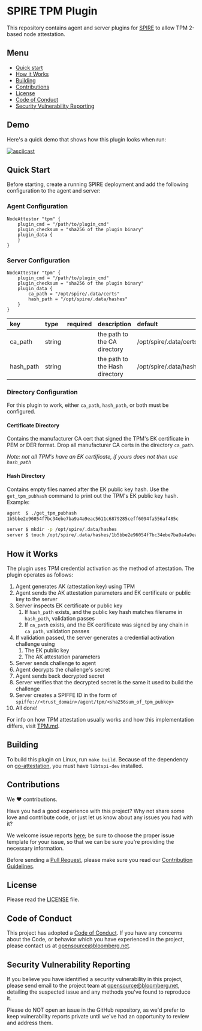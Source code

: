 # SPIRE TPM Plugin

This repository contains agent and server plugins for [SPIRE](https://github.com/spiffe/spire) to allow TPM 2-based node attestation.

## Menu

- [Quick start](#quick-start)
- [How it Works](#how-it-works)
- [Building](#building)
- [Contributions](#contributions)
- [License](#license)
- [Code of Conduct](#code-of-conduct)
- [Security Vulnerability Reporting](#security-vulnerability-reporting)

## Demo

Here's a quick demo that shows how this plugin looks when run:

[![asciicast](https://asciinema.org/a/n0TUMXXlbPUpNtxGxzD0AWzdf.svg)](https://asciinema.org/a/n0TUMXXlbPUpNtxGxzD0AWzdf)

## Quick Start

Before starting, create a running SPIRE deployment and add the following configuration to the agent and server:

### Agent Configuration

```hcl
NodeAttestor "tpm" {
	plugin_cmd = "/path/to/plugin_cmd"
	plugin_checksum = "sha256 of the plugin binary"
	plugin_data {
	}
}
```

### Server Configuration

```hcl
NodeAttestor "tpm" {
	plugin_cmd = "/path/to/plugin_cmd"
	plugin_checksum = "sha256 of the plugin binary"
	plugin_data {
		ca_path = "/opt/spire/.data/certs"
		hash_path = "/opt/spire/.data/hashes"
	}
}
```

| key | type | required | description | default |
|:----|:-----|:---------|:------------|:--------|
| ca_path | string |   | the path to the CA directory | /opt/spire/.data/certs |
| hash_path | string |   | the path to the Hash directory | /opt/spire/.data/hashes |

### Directory Configuration

For this plugin to work, either `ca_path`, `hash_path`, or both must be configured.

#### Certificate Directory

Contains the manufacturer CA cert that signed the TPM's EK certificate in PEM or DER format. Drop all manufacturer CA certs in the directory `ca_path`.

*Note: not all TPM's have an EK certificate, if yours does not then use `hash_path`*

#### Hash Directory

Contains empty files named after the EK public key hash.  Use the `get_tpm_pubhash` command to print out the TPM's EK public key hash.  Example:

```bash
agent  $ ./get_tpm_pubhash
1b5bbe2e96054f7bc34ebe7ba9a4a9eac5611c6879285ceff6094fa556af485c 

server $ mkdir -p /opt/spire/.data/hashes
server $ touch /opt/spire/.data/hashes/1b5bbe2e96054f7bc34ebe7ba9a4a9eac5611c6879285ceff6094fa556af485c
```

## How it Works

The plugin uses TPM credential activation as the method of attestation. The plugin operates as follows:

1. Agent generates AK (attestation key) using TPM
1. Agent sends the AK attestation parameters and EK certificate or public key to the server
1. Server inspects EK certificate or public key
    1. If `hash_path` exists, and the public key hash matches filename in `hash_path`, validation passes
    1. If `ca_path` exists, and the EK certificate was signed by any chain in `ca_path`, validation passes
1. If validation passed, the server generates a credential activation challenge using
    1. The EK public key
    1. The AK attestation parameters
1. Server sends challenge to agent
1. Agent decrypts the challenge's secret 
1. Agent sends back decrypted secret
1. Server verifies that the decrypted secret is the same it used to build the challenge
1. Server creates a SPIFFE ID in the form of `spiffe://<trust_domain>/agent/tpm/<sha256sum_of_tpm_pubkey>`
1. All done!

For info on how TPM attestation usually works and how this implementation differs, visit [TPM.md](TPM.md).

## Building

To build this plugin on Linux, run `make build`. Because of the dependency on [go-attestation](https://github.com/google/go-attestation), you must have `libtspi-dev` installed.

## Contributions

We :heart: contributions.

Have you had a good experience with this project? Why not share some love and contribute code, or just let us know about any issues you had with it?

We welcome issue reports [here](../../issues); be sure to choose the proper issue template for your issue, so that we can be sure you're providing the necessary information.

Before sending a [Pull Request](../../pulls), please make sure you read our
[Contribution Guidelines](https://github.com/bloomberg/.github/blob/master/CONTRIBUTING.md).

## License

Please read the [LICENSE](LICENSE) file.

## Code of Conduct

This project has adopted a [Code of Conduct](https://github.com/bloomberg/.github/blob/master/CODE_OF_CONDUCT.md).
If you have any concerns about the Code, or behavior which you have experienced in the project, please
contact us at opensource@bloomberg.net.

## Security Vulnerability Reporting

If you believe you have identified a security vulnerability in this project, please send email to the project
team at opensource@bloomberg.net, detailing the suspected issue and any methods you've found to reproduce it.

Please do NOT open an issue in the GitHub repository, as we'd prefer to keep vulnerability reports private until
we've had an opportunity to review and address them.
